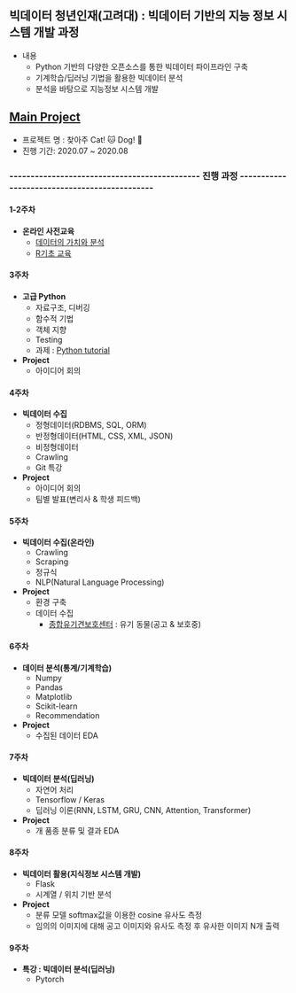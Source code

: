 ## 빅데이터 청년인재(고려대) : 빅데이터 기반의 지능 정보 시스템 개발 과정

- 내용
  - Python 기반의 다양한 오픈소스를 통한 빅데이터 파이프라인 구축
  - 기계학습/딥러닝 기법을 활용한 빅데이터 분석
  - 분석을 바탕으로 지능정보 시스템 개발

## [Main Project](https://github.com/Bigjob-team-12/Project)
- 프로젝트 명 : 찾아주 Cat! :cat: Dog! :dog:
- 진행 기간: 2020.07 ~ 2020.08


### ---------------------------------------------   진행 과정   ---------------------------------------------

#### 1-2주차

- **온라인 사전교육**
  - [데이터의 가치와 분석](http://cyber.dbguide.net/lecture.php?action=view&no=169)
  - [R기초 교육](http://cyber.dbguide.net/lecture.php?action=view&no=168)
  
#### 3주차

- **고급 Python**
  - 자료구조, 디버깅
  - 함수적 기법
  - 객체 지향
  - Testing
  - 과제 : [Python tutorial](https://github.com/sunnight9507/Bigjob/tree/master/3%EC%A3%BC%EC%B0%A8/Python%20tutorial)
- **Project**
  - 아이디어 회의
  
#### 4주차

- **빅데이터 수집**
  - 정형데이터(RDBMS, SQL, ORM)
  - 반정형데이터(HTML, CSS, XML, JSON)
  - 비정형데이터
  - Crawling
  - Git 특강
- **Project**
  - 아이디어 회의
  - 팀별 발표(변리사 & 학생 피드백)

#### 5주차

- **빅데이터 수집(온라인)**
  - Crawling
  - Scraping
  - 정규식
  - NLP(Natural Language Processing)
- **Project**
  - 환경 구축
  - 데이터 수집
    - [종합유기견보호센터](http://www.zooseyo.or.kr/zooseyo_or_kr.html?) : 유기 동물(공고 & 보호중)
   
#### 6주차

- **데이터 분석(통계/기계학습)**
  - Numpy
  - Pandas
  - Matplotlib
  - Scikit-learn
  - Recommendation
- **Project**
  - 수집된 데이터 EDA
  
#### 7주차

- **빅데이터 분석(딥러닝)**
  - 자연어 처리
  - Tensorflow / Keras
  - 딥러닝 이론(RNN, LSTM, GRU, CNN, Attention, Transformer)
- **Project**
  - 개 품종 분류 및 결과 EDA
  
#### 8주차

- **빅데이터 활용(지식정보 시스템 개발)**
  - Flask
  - 시계열 / 위치 기반 분석
- **Project**
  - 분류 모델 softmax값을 이용한 cosine 유사도 측정
  - 임의의 이미지에 대해 공고 이미지와 유사도 측정 후 유사한 이미지 N개 출력
  
#### 9주차

- **특강 : 빅데이터 분석(딥러닝)**
  - Pytorch
  
